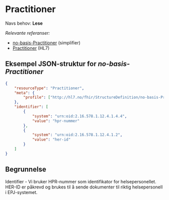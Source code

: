 # Practitioner

Navs behov: **Lese**

_Relevante referanser:_

- [no-basis-Practitioner](https://simplifier.net/hl7norwayno-basis/nobasispractitioner) (simplifier)
- [Practitioner](https://www.hl7.org/fhir/R4/practitioner.html) (HL7)

## Eksempel JSON-struktur for _no-basis-Practitioner_

```json
{
    "resourceType": "Practitioner",
    "meta": {
        "profile": ["http://hl7.no/fhir/StructureDefinition/no-basis-Practitioner"]
    },
    "identifier": [
        {
            "system": "urn:oid:2.16.578.1.12.4.1.4.4",
            "value": "hpr-nummer"
        },
        {
            "system": "urn:oid:2.16.578.1.12.4.1.2",
            "value": "her-id"
        }
    ]
}
```

## Begrunnelse

Identifier - Vi bruker HPR-nummer som identifikator for helsepersonellet. HER-ID er påkrevd og brukes
til å sende dokumenter til riktig helsepersonell i EPJ-systemet.
